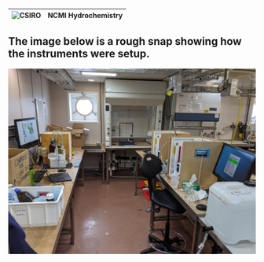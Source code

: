 ﻿![CSIRO](https://www.csiro.au/~/media/Web-team/Images/CSIRO_Logo/logo.png?mw=90&hash=E7225C4985C2701654821B94F7A06AF5C3D30F8E) |NCMI Hydrochemistry  |
|--|--|

## The image below is a rough snap showing how the instruments were setup.

![Laboratory setup with the 3 instruments](https://github.com/kendall-s/do_commissioning/blob/master/images/do_instruments_setup.jpg?raw=true)
